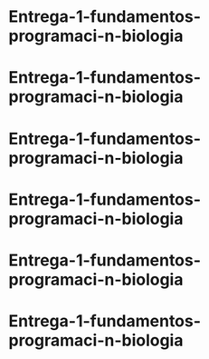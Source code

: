 # Entrega-1-fundamentos-programaci-n-biologia
# Entrega-1-fundamentos-programaci-n-biologia
# Entrega-1-fundamentos-programaci-n-biologia
# Entrega-1-fundamentos-programaci-n-biologia
# Entrega-1-fundamentos-programaci-n-biologia
# Entrega-1-fundamentos-programaci-n-biologia
